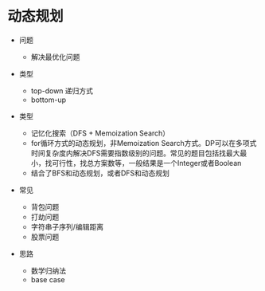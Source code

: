 # 动态规划

- 问题
  - 解决最优化问题

- 类型
  - top-down 递归方式
  - bottom-up 

- 类型
  - 记忆化搜索（DFS + Memoization Search）
  - for循环方式的动态规划，非Memoization Search方式。DP可以在多项式时间复杂度内解决DFS需要指数级别的问题。常见的题目包括找最大最小，找可行性，找总方案数等，一般结果是一个Integer或者Boolean
  - 结合了BFS和动态规划，或者DFS和动态规划

- 常见
  - 背包问题
  - 打劫问题
  - 字符串子序列/编辑距离
  - 股票问题

- 思路
  - 数学归纳法
  - base case
